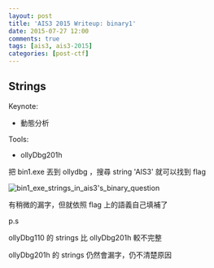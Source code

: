 ```yaml
---
layout: post
title: 'AIS3 2015 Writeup: binary1'
date: 2015-07-27 12:00
comments: true
tags: [ais3, ais3-2015]
categories: [post-ctf]
---
```

## Strings

Keynote:

- 動態分析

Tools:

- ollyDbg201h

把 bin1.exe 丟到 ollydbg ，搜尋 string 'AIS3' 就可以找到 flag

![bin1_exe_strings_in_ais3's_binary_question](http://i.imgur.com/nnfBQ1S.png)

有稍微的漏字，但就依照 flag 上的語義自己填補了

p.s

ollyDbg110 的 strings 比 ollyDbg201h 較不完整

ollyDbg201h 的 strings 仍然會漏字，仍不清楚原因